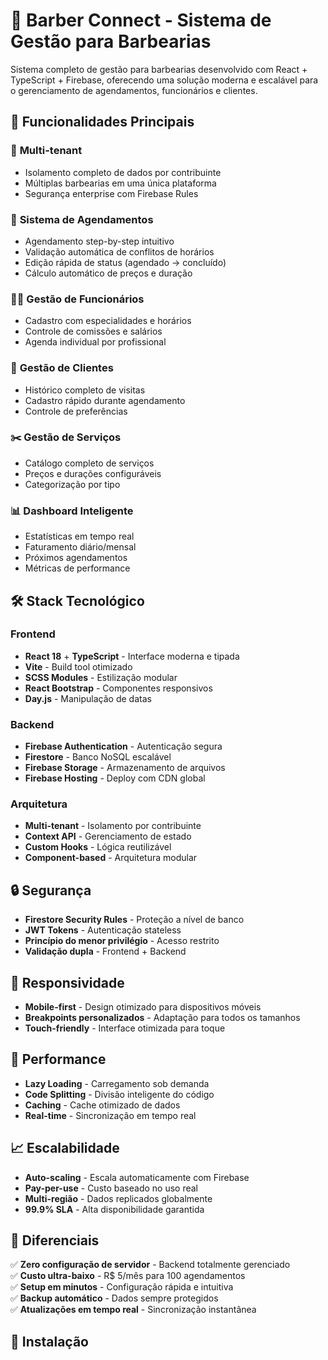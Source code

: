 # 💈 Barber Connect - Sistema de Gestão para Barbearias

Sistema completo de gestão para barbearias desenvolvido com React + TypeScript + Firebase, oferecendo uma solução moderna e escalável para o gerenciamento de agendamentos, funcionários e clientes.

## 🚀 Funcionalidades Principais

### 👥 **Multi-tenant**
- Isolamento completo de dados por contribuinte
- Múltiplas barbearias em uma única plataforma
- Segurança enterprise com Firebase Rules

### 📅 **Sistema de Agendamentos**
- Agendamento step-by-step intuitivo
- Validação automática de conflitos de horários
- Edição rápida de status (agendado → concluído)
- Cálculo automático de preços e duração

### 👨‍💼 **Gestão de Funcionários**
- Cadastro com especialidades e horários
- Controle de comissões e salários
- Agenda individual por profissional

### 👤 **Gestão de Clientes**
- Histórico completo de visitas
- Cadastro rápido durante agendamento
- Controle de preferências

### ✂️ **Gestão de Serviços**
- Catálogo completo de serviços
- Preços e durações configuráveis
- Categorização por tipo

### 📊 **Dashboard Inteligente**
- Estatísticas em tempo real
- Faturamento diário/mensal
- Próximos agendamentos
- Métricas de performance

## 🛠️ Stack Tecnológico

### **Frontend**
- **React 18** + **TypeScript** - Interface moderna e tipada
- **Vite** - Build tool otimizado
- **SCSS Modules** - Estilização modular
- **React Bootstrap** - Componentes responsivos
- **Day.js** - Manipulação de datas

### **Backend**
- **Firebase Authentication** - Autenticação segura
- **Firestore** - Banco NoSQL escalável
- **Firebase Storage** - Armazenamento de arquivos
- **Firebase Hosting** - Deploy com CDN global

### **Arquitetura**
- **Multi-tenant** - Isolamento por contribuinte
- **Context API** - Gerenciamento de estado
- **Custom Hooks** - Lógica reutilizável
- **Component-based** - Arquitetura modular

## 🔒 Segurança

- **Firestore Security Rules** - Proteção a nível de banco
- **JWT Tokens** - Autenticação stateless
- **Princípio do menor privilégio** - Acesso restrito
- **Validação dupla** - Frontend + Backend

## 📱 Responsividade

- **Mobile-first** - Design otimizado para dispositivos móveis
- **Breakpoints personalizados** - Adaptação para todos os tamanhos
- **Touch-friendly** - Interface otimizada para toque

## 🚀 Performance

- **Lazy Loading** - Carregamento sob demanda
- **Code Splitting** - Divisão inteligente do código
- **Caching** - Cache otimizado de dados
- **Real-time** - Sincronização em tempo real

## 📈 Escalabilidade

- **Auto-scaling** - Escala automaticamente com Firebase
- **Pay-per-use** - Custo baseado no uso real
- **Multi-região** - Dados replicados globalmente
- **99.9% SLA** - Alta disponibilidade garantida

## 🎯 Diferenciais

✅ **Zero configuração de servidor** - Backend totalmente gerenciado  
✅ **Custo ultra-baixo** - R$ 5/mês para 100 agendamentos  
✅ **Setup em minutos** - Configuração rápida e intuitiva  
✅ **Backup automático** - Dados sempre protegidos  
✅ **Atualizações em tempo real** - Sincronização instantânea  

## 🔧 Instalação


